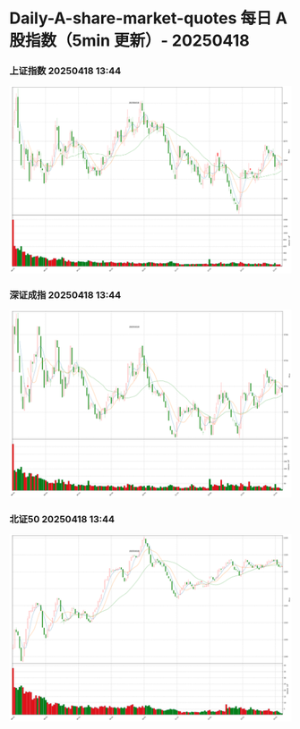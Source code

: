 
# Daily-A-share-market-quotes 每日 A 股指数（5min 更新）- 20250418

### 上证指数 20250418 13:44
![](./fig/2025/4/20250418-sh000001.png)

### 深证成指 20250418 13:44
![](./fig/2025/4/20250418-sz399001.png)

### 北证50 20250418 13:44
![](./fig/2025/4/20250418-bj899050.png)
